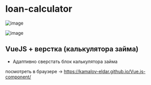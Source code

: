 # loan-calculator

![image](https://github.com/kamalov-eldar/Vue.js-component/blob/master/docs/img/screen.jpg)

![image](https://github.com/kamalov-eldar/movitop/blob/master/docs/img/screen.jpg)
## VueJS + верстка (калькулятора займа)

- Адаптивно сверстать блок калькулятора займа

посмотреть в браузере -> https://kamalov-eldar.github.io/Vue.js-component/
